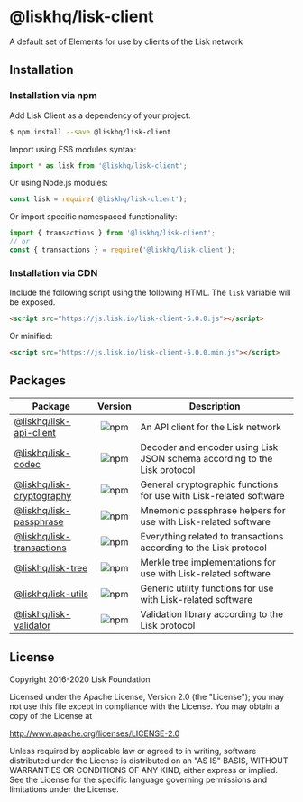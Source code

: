 # @liskhq/lisk-client

A default set of Elements for use by clients of the Lisk network

## Installation

### Installation via npm

Add Lisk Client as a dependency of your project:

```sh
$ npm install --save @liskhq/lisk-client
```

Import using ES6 modules syntax:

```js
import * as lisk from '@liskhq/lisk-client';
```

Or using Node.js modules:

```js
const lisk = require('@liskhq/lisk-client');
```

Or import specific namespaced functionality:

```js
import { transactions } from '@liskhq/lisk-client';
// or
const { transactions } = require('@liskhq/lisk-client');
```

### Installation via CDN

Include the following script using the following HTML. The `lisk` variable will be exposed.

```html
<script src="https://js.lisk.io/lisk-client-5.0.0.js"></script>
```

Or minified:

```html
<script src="https://js.lisk.io/lisk-client-5.0.0.min.js"></script>
```

## Packages

| Package                                                                              |                            Version                             | Description                                                               |
| ------------------------------------------------------------------------------------ | :------------------------------------------------------------: | ------------------------------------------------------------------------- |
| [@liskhq/lisk-api-client](https://www.npmjs.com/package/@liskhq/lisk-api-client)     |  ![npm](https://img.shields.io/npm/v/@liskhq/lisk-api-client)  | An API client for the Lisk network                                        |
| [@liskhq/lisk-codec](https://www.npmjs.com/package/@liskhq/lisk-codec)               |    ![npm](https://img.shields.io/npm/v/@liskhq/lisk-codec)     | Decoder and encoder using Lisk JSON schema according to the Lisk protocol |
| [@liskhq/lisk-cryptography](https://www.npmjs.com/package/@liskhq/lisk-cryptography) | ![npm](https://img.shields.io/npm/v/@liskhq/lisk-cryptography) | General cryptographic functions for use with Lisk-related software        |
| [@liskhq/lisk-passphrase](https://www.npmjs.com/package/@liskhq/lisk-passphrase)     |  ![npm](https://img.shields.io/npm/v/@liskhq/lisk-passphrase)  | Mnemonic passphrase helpers for use with Lisk-related software            |
| [@liskhq/lisk-transactions](https://www.npmjs.com/package/@liskhq/lisk-transactions) | ![npm](https://img.shields.io/npm/v/@liskhq/lisk-transactions) | Everything related to transactions according to the Lisk protocol         |
| [@liskhq/lisk-tree](https://www.npmjs.com/package/@liskhq/lisk-tree)                 |     ![npm](https://img.shields.io/npm/v/@liskhq/lisk-tree)     | Merkle tree implementations for use with Lisk-related software            |
| [@liskhq/lisk-utils](https://www.npmjs.com/package/@liskhq/lisk-utils)               |    ![npm](https://img.shields.io/npm/v/@liskhq/lisk-utils)     | Generic utility functions for use with Lisk-related software              |
| [@liskhq/lisk-validator](https://www.npmjs.com/package/@liskhq/lisk-validator)       |  ![npm](https://img.shields.io/npm/v/@liskhq/lisk-validator)   | Validation library according to the Lisk protocol                         |

## License

Copyright 2016-2020 Lisk Foundation

Licensed under the Apache License, Version 2.0 (the "License");
you may not use this file except in compliance with the License.
You may obtain a copy of the License at

http://www.apache.org/licenses/LICENSE-2.0

Unless required by applicable law or agreed to in writing, software
distributed under the License is distributed on an "AS IS" BASIS,
WITHOUT WARRANTIES OR CONDITIONS OF ANY KIND, either express or implied.
See the License for the specific language governing permissions and
limitations under the License.

[lisk core github]: https://github.com/LiskHQ/lisk
[lisk documentation site]: https://lisk.com/documentation/lisk-sdk/references/lisk-elements/client.html
